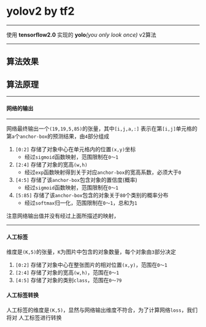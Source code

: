 # yolov2 by tf2


---

使用 **tensorflow2.0** 实现的 **yolo**_(you only look once)_ v2算法

---

## 算法效果

## 算法原理

---

#### 网络的输出

---

网络最终输出一个`(19,19,5,85)`的张量，其中`[i,j,a,:]` 
表示在第`[i,j]`单元格的第`a`个`anchor-box`的预测结果，由`4`部分组成

1. `[0:2]` 存储了对象中心在单元格内的位置`(x,y)`坐标
   - 经过`sigmoid`函数映射，范围限制在`0～1`
2. `[2:4]` 存储了对象的宽高`(w,h)`
   - 经过`exp`函数映射得到关于对应`anchor-box`的宽高系数，必须大于`0`
3. `[4:5]` 存储了该`anchor-box`包含对象的置信度(概率)
   - 经过`sigmoid`函数映射，范围限制在`0～1`
4. `[5:85]` 存储了该`anchor-box`包含的对象关于`80`个类别的概率分布
   - 经过`softmax`归一化，范围限制在`0～1`，总和为`1`

注意网络输出值并没有经过上面所描述的映射，

---

#### 人工标签

维度是`(K,5)`的张量，`K`为图片中包含的对象数量，每个对象由`3`部分决定

1. `[0:2]` 存储了对象中心在整张图片的相对位置`(x,y)`，范围在`0～1`
2. `[2:4]` 存储了对象的宽高`(w,h)`，范围在`0～1`
3. `[4:5]` 存储了对象的类别`class`，范围在`0～79`

#### 人工标签转换

人工标签的维度是`(K,5)`，显然与网络输出维度不符合，为了计算网络`loss`，我们将对
人工标签进行转换




